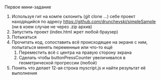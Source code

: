 Первое мини-задание
1. Используя гит на компе склонить (git clone ...) себе проект находящийся по адресу https://github.com/drunchevski/simpleSample (ни в коем случае не через .zip архив)
2. Запустить проект (index.html жрет любой браузер)
3. Потыкаться
4. Прочитать код, сопоставить всё происходящее на экране с ним, попытаться менять переменные или что-то ещё
   1. Переместить всё с центра на правую сторону экрана 
   2. Сделать чтобы buttonPressCounter увеличивался в геометрической прогрессии (любой)
5. Понять что делает 12-ая строка myscript.js и найти результат её выполнения
